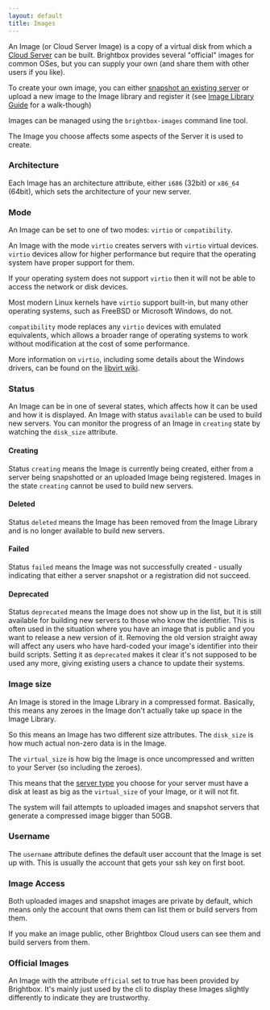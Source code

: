 ```yaml
---
layout: default
title: Images
---
```


An Image (or Cloud Server Image) is a copy of a virtual disk from
which a [Cloud Server](#cloud_server) can be built. Brightbox provides
several "official" images for common OSes, but you can supply your own
(and share them with other users if you like).

To create your own image, you can either
[snapshot an existing server](/guides/cli/create-a-snapshot/) or
upload a new image to the Image library and register it (see
[Image Library Guide](/guides/cli/image-library) for a walk-though)

Images can be managed using the `brightbox-images` command line tool.

The Image you choose affects some aspects of the Server it is used to
create.

### Architecture

Each Image has an architecture attribute, either `i686` (32bit) or
`x86_64` (64bit), which sets the architecture of your new server.

### Mode

An Image can be set to one of two modes: `virtio` or `compatibility`.

An Image with the mode `virtio` creates servers with `virtio` virtual
devices. `virtio` devices allow for higher performance but require
that the operating system have proper support for them.

If your operating system does not support `virtio` then it will not be
able to access the network or disk devices.

Most modern Linux kernels have `virtio` support built-in, but many
other operating systems, such as FreeBSD or Microsoft Windows, do not.

`compatibility` mode replaces any `virtio` devices with emulated
equivalents, which allows a broader range of operating systems to work
without modification at the cost of some performance.

More information on `virtio`, including some details about the Windows
drivers, can be found on the
[libvirt wiki](http://wiki.libvirt.org/page/Virtio).

### Status

An Image can be in one of several states, which affects how it can be
used and how it is displayed.  An Image with status `available` can be
used to build new servers.  You can monitor the progress of an Image
in `creating` state by watching the `disk_size` attribute.

#### Creating

Status `creating` means the Image is currently being created, either
from a server being snapshotted or an uploaded Image being registered.
Images in the state `creating` cannot be used to build new servers.

#### Deleted

Status `deleted` means the Image has been removed from the Image
Library and is no longer available to build new servers.

#### Failed

Status `failed` means the Image was not successfully created - usually
indicating that either a server snapshot or a registration did not
succeed.

#### Deprecated

Status `deprecated` means the Image does not show up in the list, but
it is still available for building new servers to those who know the
identifier.  This is often used in the situation where you have an
image that is public and you want to release a new version of it.
Removing the old version straight away will affect any users who have
hard-coded your image's identifier into their build scripts. Setting
it as `deprecated` makes it clear it's not supposed to be used any
more, giving existing users a chance to update their systems.

### Image size

An Image is stored in the Image Library in a compressed format.
Basically, this means any zeroes in the Image don't actually take up
space in the Image Library.

So this means an Image has two different size attributes.  The
`disk_size` is how much actual non-zero data is in the Image.

The `virtual_size` is how big the Image is once uncompressed and
written to your Server (so including the zeroes).

This means that the [server type](/reference/glossary/#server_type)
you choose for your server must have a disk at least as big as the
`virtual_size` of your Image, or it will not fit.

The system will fail attempts to uploaded images and snapshot servers
that generate a compressed image bigger than 50GB.

### Username

The `username` attribute defines the default user account that the Image
is set up with.  This is usually the account that gets your ssh key on
first boot.

### Image Access

Both uploaded images and snapshot images are private by default, which
means only the account that owns them can list them or build servers
from them.

If you make an image public, other Brightbox Cloud users can see them
and build servers from them.

### Official Images

An Image with the attribute `official` set to true has been provided
by Brightbox.  It's mainly just used by the cli to display these
Images slightly differently to indicate they are trustworthy.
